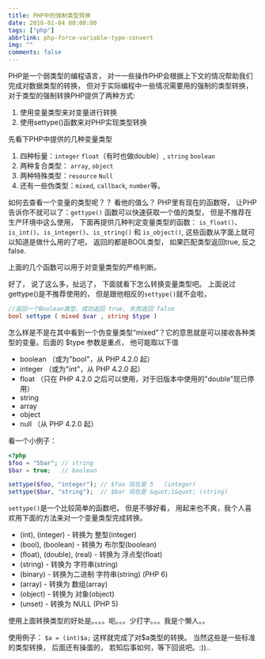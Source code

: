 ```yaml
---
title: PHP中的强制类型转换
date: 2018-01-04 00:00:00
tags: ["php"]
abbrlink: php-force-variable-type-convert
img: ""
comments: false
---
```


PHP是一个弱类型的编程语言， 对一一些操作PHP会根据上下文的情况帮助我们完成对数据类型的转换， 但对于实际编程中一些情况需要用的强制的类型转换， 对于类型的强制转换PHP提供了两种方式:

1. 使用变量类型来对变量进行转换
2. 使用settype()函数来对PHP实现类型转换



先看下PHP中提供的几种变量类型

1. 四种标量：`integer` `float`（有时也做double）, `string` `boolean`
2. 两种复合类型： `array`, `object`
3. 两种特殊类型：`resource` `Null`
4. 还有一些伪类型：`mixed`, `callback`, `number`等。

如何去查看一个变量的类型呢？？ 看他的值么？ PHP里有现在的函数呀， 让PHP告诉你不就可以了：`gettype()` 函数可以快速获取一个值的类型， 但是不推荐在生产环境中这么使用， 下面再提供几种判定变量类型的函数：
 `is_float()`、`is_int()`、`is_integer()`、`is_string()` 和 `is_object()`, 这些函数从字面上就可以知道是做什么用的了吧， 返回的都是BOOL类型， 如果匹配类型返回true, 反之false.

上面的几个函数可以用于对变量类型的严格判断。

好了， 说了这么多，扯远了， 下面就看下怎么转换变量类型吧。
上面说过gettype()是不推荐使用的， 但是跟他相反的`settype()`就不会啦，

```php
//返回一个Boolean类型，成功返回 true, 失败返回 false
bool settype ( mixed $var , string $type )
```

怎么样是不是在其中看到一个伪变量类型“mixed”？它的意思就是可以接收各种类型的变量。后面的 $type 参数是重点， 他可能取以下值

- boolean （或为"bool"，从 PHP 4.2.0 起）
- integer （或为"int"，从 PHP 4.2.0 起）
- float （只在 PHP 4.2.0 之后可以使用，对于旧版本中使用的"double"现已停用）
- string
- array
- object
- null （从 PHP 4.2.0 起）


看一个小例子：
```php
<?php
$foo = "5bar"; // string
$bar = true;   // boolean

settype($foo, "integer"); // $foo 现在是 5   (integer)
settype($bar, "string");  // $bar 现在是 &quot;1&quot; (string)
```

`settype()`是一个比较简单的函数吧， 但是不够好看， 用起来也不爽，我个人喜欢用下面的方法来对一个变量类型完成转换。


- (int), (integer) - 转换为 整型(integer)
- (bool), (boolean) - 转换为 布尔型(boolean)
- (float), (double), (real) - 转换为 浮点型(float)
- (string) - 转换为 字符串(string)
- (binary) - 转换为二进制 字符串(string) (PHP 6)
- (array) - 转换为 数组(array) 
- (object) - 转换为 对象(object)
- (unset) - 转换为 NULL (PHP 5)


使用上面转换类型的好处是。。。。呃。。。少打字。。。我是个懒人。。

使用例子： `$a = (int)$a;`
这样就完成了对$a类型的转换。
当然这些是一些标准的类型转换， 后面还有操蛋的， 若知后事如何，等下回说吧。:))..
